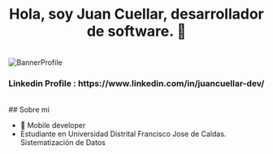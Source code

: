 <div align="center">
<h1 align="center">Hola, soy Juan Cuellar, desarrollador de software.</a> 👋</h1>
<br>
</div>

 <img src="[ruta_de_la_imagen.jpg](https://media.licdn.com/dms/image/D4E16AQGgPtjbJgxCBA/profile-displaybackgroundimage-shrink_350_1400/0/1697390400226?e=1703116800&v=beta&t=gKY2JEt91TXscSuFrSubLetVZIaIBWrJBaWGfN6xJzg)" alt="BannerProfile">
<br>

<h3>Linkedin Profile : 
https://www.linkedin.com/in/juancuellar-dev/</h3>

<br>
## Sobre mi

- 📲 Mobile developer
- Estudiante en Universidad Distrital Francisco Jose de Caldas. Sistematización de Datos
<br>
